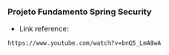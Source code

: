 ### Projeto Fundamento Spring Security

* Link reference:
```
https://www.youtube.com/watch?v=bnQ5_LmA8wA
```